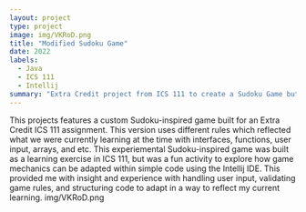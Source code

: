 ```yaml
---
layout: project
type: project
image: img/VKRoD.png
title: "Modified Sudoku Game"
date: 2022
labels:
  - Java
  - ICS 111
  - Intellij
summary: "Extra Credit project from ICS 111 to create a Sudoku Game but with modified rules, showcasing what we had learned so far."
---
```


This projects features a custom Sudoku-inspired game built for an Extra Credit ICS 111 assignment. This version uses different rules which reflected what we were currently learning at the time with interfaces, functions, user input, arrays, and etc. This experiemental Sudoku-inspired game was built as a learning exercise in ICS 111, but was a fun activity to explore how game mechanics can be adapted within simple code using the Intellij IDE. 
This provided me with insight and experience with handling user input, validating game rules, and structuring code to adapt in a way to reflect my current learning.
img/VKRoD.png
